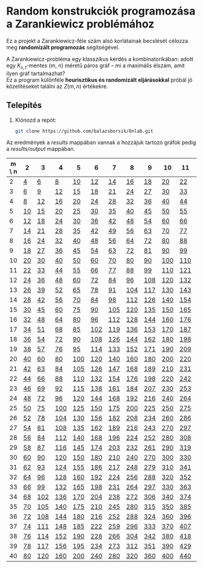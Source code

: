 # Random konstrukciók programozása a Zarankiewicz problémához

Ez a projekt a Zarankiewicz-féle szám alsó korlátainak becslését célozza meg **randomizált programozás** segítségével.

A Zarankiewicz-probléma egy klasszikus kérdés a kombinatorikában: adott egy $K_{s,t}$-mentes (m, n) méretű páros gráf – mi a maximális élszám, amit ilyen gráf tartalmazhat?  
Ez a program különféle **heurisztikus és randomizált eljárásokkal** próbál jó közelítéseket találni az $Z(m, n)$ értékekre.

## Telepítés

1. Klónozd a repót:
   ```bash
   git clone https://github.com/balazsborsik/Onlab.git
   ```

Az eredmények a *results* mappában vannak a hozzájuk tartozó gráfok pedig a *results/output* mappában.

| m \ n | 2 | 3 | 4 | 5 | 6 | 7 | 8 | 9 | 10 | 11 | 12 | 13 | 14 | 15 | 16 | 17 | 18 | 19 | 20 | 21 | 22 | 23 | 24 | 25 | 26 | 27 | 28 | 29 | 30 | 31 | 32 | 33 | 34 | 35 | 36 | 37 | 38 | 39 | 40 |
|---|---|---|---|---|---|---|---|---|---|---|---|---|---|---|---|---|---|---|---|---|---|---|---|---|---|---|---|---|---|---|---|---|---|---|---|---|---|---|---|
| 2 | [4](results/output/Z2_2_2_2_3.txt) | [6](results/output/Z2_3_2_2_6.txt) | [8](results/output/Z2_4_2_2_8.txt) | [10](results/output/Z2_5_2_2_10.txt) | [12](results/output/Z2_6_2_2_12.txt) | [14](results/output/Z2_7_2_2_14.txt) | [16](results/output/Z2_8_2_2_16.txt) | [18](results/output/Z2_9_2_2_18.txt) | [20](results/output/Z2_10_2_2_20.txt) | [22](results/output/Z2_11_2_2_22.txt) | [24](results/output/Z2_12_2_2_24.txt) | [26](results/output/Z2_13_2_2_26.txt) | [28](results/output/Z2_14_2_2_28.txt) | [30](results/output/Z2_15_2_2_30.txt) | [32](results/output/Z2_16_2_2_32.txt) | [34](results/output/Z2_17_2_2_34.txt) | [36](results/output/Z2_18_2_2_36.txt) | [38](results/output/Z2_19_2_2_38.txt) | [40](results/output/Z2_20_2_2_40.txt) | [42](results/output/Z2_21_2_2_42.txt) | [44](results/output/Z2_22_2_2_44.txt) | [46](results/output/Z2_23_2_2_46.txt) | [48](results/output/Z2_24_2_2_48.txt) | [50](results/output/Z2_25_2_2_50.txt) | [52](results/output/Z2_26_2_2_52.txt) | [54](results/output/Z2_27_2_2_54.txt) | [56](results/output/Z2_28_2_2_56.txt) | [58](results/output/Z2_29_2_2_58.txt) | [60](results/output/Z2_30_2_2_60.txt) | [62](results/output/Z2_31_2_2_62.txt) | [64](results/output/Z2_32_2_2_64.txt) | [66](results/output/Z2_33_2_2_66.txt) | [68](results/output/Z2_34_2_2_68.txt) | [70](results/output/Z2_35_2_2_70.txt) | [72](results/output/Z2_36_2_2_72.txt) | [74](results/output/Z2_37_2_2_74.txt) | [76](results/output/Z2_38_2_2_76.txt) | [78](results/output/Z2_39_2_2_78.txt) | [80](results/output/Z2_40_2_2_80.txt) |
| 3 | [6](results/output/Z3_2_2_2_6.txt) | [9](results/output/Z3_3_2_2_9.txt) | [12](results/output/Z3_4_2_2_12.txt) | [15](results/output/Z3_5_2_2_15.txt) | [18](results/output/Z3_6_2_2_18.txt) | [21](results/output/Z3_7_2_2_21.txt) | [24](results/output/Z3_8_2_2_24.txt) | [27](results/output/Z3_9_2_2_27.txt) | [30](results/output/Z3_10_2_2_30.txt) | [33](results/output/Z3_11_2_2_33.txt) | [36](results/output/Z3_12_2_2_36.txt) | [39](results/output/Z3_13_2_2_39.txt) | [42](results/output/Z3_14_2_2_42.txt) | [45](results/output/Z3_15_2_2_45.txt) | [48](results/output/Z3_16_2_2_48.txt) | [51](results/output/Z3_17_2_2_51.txt) | [54](results/output/Z3_18_2_2_54.txt) | [57](results/output/Z3_19_2_2_57.txt) | [60](results/output/Z3_20_2_2_60.txt) | [63](results/output/Z3_21_2_2_63.txt) | [66](results/output/Z3_22_2_2_66.txt) | [69](results/output/Z3_23_2_2_69.txt) | [72](results/output/Z3_24_2_2_72.txt) | [75](results/output/Z3_25_2_2_75.txt) | [78](results/output/Z3_26_2_2_78.txt) | [81](results/output/Z3_27_2_2_81.txt) | [84](results/output/Z3_28_2_2_84.txt) | [87](results/output/Z3_29_2_2_87.txt) | [90](results/output/Z3_30_2_2_90.txt) | [93](results/output/Z3_31_2_2_93.txt) | [96](results/output/Z3_32_2_2_96.txt) | [99](results/output/Z3_33_2_2_99.txt) | [102](results/output/Z3_34_2_2_102.txt) | [105](results/output/Z3_35_2_2_105.txt) | [108](results/output/Z3_36_2_2_108.txt) | [111](results/output/Z3_37_2_2_111.txt) | [114](results/output/Z3_38_2_2_114.txt) | [117](results/output/Z3_39_2_2_117.txt) | [120](results/output/Z3_40_2_2_120.txt) |
| 4 | [8](results/output/Z4_2_2_2_8.txt) | [12](results/output/Z4_3_2_2_12.txt) | [16](results/output/Z4_4_2_2_16.txt) | [20](results/output/Z4_5_2_2_20.txt) | [24](results/output/Z4_6_2_2_24.txt) | [28](results/output/Z4_7_2_2_28.txt) | [32](results/output/Z4_8_2_2_32.txt) | [36](results/output/Z4_9_2_2_36.txt) | [40](results/output/Z4_10_2_2_40.txt) | [44](results/output/Z4_11_2_2_44.txt) | [48](results/output/Z4_12_2_2_48.txt) | [52](results/output/Z4_13_2_2_52.txt) | [56](results/output/Z4_14_2_2_56.txt) | [60](results/output/Z4_15_2_2_60.txt) | [64](results/output/Z4_16_2_2_64.txt) | [68](results/output/Z4_17_2_2_68.txt) | [72](results/output/Z4_18_2_2_72.txt) | [76](results/output/Z4_19_2_2_76.txt) | [80](results/output/Z4_20_2_2_80.txt) | [84](results/output/Z4_21_2_2_84.txt) | [88](results/output/Z4_22_2_2_88.txt) | [92](results/output/Z4_23_2_2_92.txt) | [96](results/output/Z4_24_2_2_96.txt) | [100](results/output/Z4_25_2_2_100.txt) | [104](results/output/Z4_26_2_2_104.txt) | [108](results/output/Z4_27_2_2_108.txt) | [112](results/output/Z4_28_2_2_112.txt) | [116](results/output/Z4_29_2_2_116.txt) | [120](results/output/Z4_30_2_2_120.txt) | [124](results/output/Z4_31_2_2_124.txt) | [128](results/output/Z4_32_2_2_128.txt) | [132](results/output/Z4_33_2_2_132.txt) | [136](results/output/Z4_34_2_2_136.txt) | [140](results/output/Z4_35_2_2_140.txt) | [144](results/output/Z4_36_2_2_144.txt) | [148](results/output/Z4_37_2_2_148.txt) | [152](results/output/Z4_38_2_2_152.txt) | [156](results/output/Z4_39_2_2_156.txt) | [160](results/output/Z4_40_2_2_160.txt) |
| 5 | [10](results/output/Z5_2_2_2_10.txt) | [15](results/output/Z5_3_2_2_15.txt) | [20](results/output/Z5_4_2_2_20.txt) | [25](results/output/Z5_5_2_2_25.txt) | [30](results/output/Z5_6_2_2_30.txt) | [35](results/output/Z5_7_2_2_35.txt) | [40](results/output/Z5_8_2_2_40.txt) | [45](results/output/Z5_9_2_2_45.txt) | [50](results/output/Z5_10_2_2_50.txt) | [55](results/output/Z5_11_2_2_55.txt) | [60](results/output/Z5_12_2_2_60.txt) | [65](results/output/Z5_13_2_2_65.txt) | [70](results/output/Z5_14_2_2_70.txt) | [75](results/output/Z5_15_2_2_75.txt) | [80](results/output/Z5_16_2_2_80.txt) | [85](results/output/Z5_17_2_2_85.txt) | [90](results/output/Z5_18_2_2_90.txt) | [95](results/output/Z5_19_2_2_95.txt) | [100](results/output/Z5_20_2_2_100.txt) | [105](results/output/Z5_21_2_2_105.txt) | [110](results/output/Z5_22_2_2_110.txt) | [115](results/output/Z5_23_2_2_115.txt) | [120](results/output/Z5_24_2_2_120.txt) | [125](results/output/Z5_25_2_2_125.txt) | [130](results/output/Z5_26_2_2_130.txt) | [135](results/output/Z5_27_2_2_135.txt) | [140](results/output/Z5_28_2_2_140.txt) | [145](results/output/Z5_29_2_2_145.txt) | [150](results/output/Z5_30_2_2_150.txt) | [155](results/output/Z5_31_2_2_155.txt) | [160](results/output/Z5_32_2_2_160.txt) | [165](results/output/Z5_33_2_2_165.txt) | [170](results/output/Z5_34_2_2_170.txt) | [175](results/output/Z5_35_2_2_175.txt) | [180](results/output/Z5_36_2_2_180.txt) | [185](results/output/Z5_37_2_2_185.txt) | [190](results/output/Z5_38_2_2_190.txt) | [195](results/output/Z5_39_2_2_195.txt) | [200](results/output/Z5_40_2_2_200.txt) |
| 6 | [12](results/output/Z6_2_2_2_12.txt) | [18](results/output/Z6_3_2_2_18.txt) | [24](results/output/Z6_4_2_2_24.txt) | [30](results/output/Z6_5_2_2_30.txt) | [36](results/output/Z6_6_2_2_36.txt) | [42](results/output/Z6_7_2_2_42.txt) | [48](results/output/Z6_8_2_2_48.txt) | [54](results/output/Z6_9_2_2_54.txt) | [60](results/output/Z6_10_2_2_60.txt) | [66](results/output/Z6_11_2_2_66.txt) | [72](results/output/Z6_12_2_2_72.txt) | [78](results/output/Z6_13_2_2_78.txt) | [84](results/output/Z6_14_2_2_84.txt) | [90](results/output/Z6_15_2_2_90.txt) | [96](results/output/Z6_16_2_2_96.txt) | [102](results/output/Z6_17_2_2_102.txt) | [108](results/output/Z6_18_2_2_108.txt) | [114](results/output/Z6_19_2_2_114.txt) | [120](results/output/Z6_20_2_2_120.txt) | [126](results/output/Z6_21_2_2_126.txt) | [132](results/output/Z6_22_2_2_132.txt) | [138](results/output/Z6_23_2_2_138.txt) | [144](results/output/Z6_24_2_2_144.txt) | [150](results/output/Z6_25_2_2_150.txt) | [156](results/output/Z6_26_2_2_156.txt) | [162](results/output/Z6_27_2_2_162.txt) | [168](results/output/Z6_28_2_2_168.txt) | [174](results/output/Z6_29_2_2_174.txt) | [180](results/output/Z6_30_2_2_180.txt) | [186](results/output/Z6_31_2_2_186.txt) | [192](results/output/Z6_32_2_2_192.txt) | [198](results/output/Z6_33_2_2_198.txt) | [204](results/output/Z6_34_2_2_204.txt) | [210](results/output/Z6_35_2_2_210.txt) | [216](results/output/Z6_36_2_2_216.txt) | [222](results/output/Z6_37_2_2_222.txt) | [228](results/output/Z6_38_2_2_228.txt) | [234](results/output/Z6_39_2_2_234.txt) | [240](results/output/Z6_40_2_2_240.txt) |
| 7 | [14](results/output/Z7_2_2_2_14.txt) | [21](results/output/Z7_3_2_2_21.txt) | [28](results/output/Z7_4_2_2_28.txt) | [35](results/output/Z7_5_2_2_35.txt) | [42](results/output/Z7_6_2_2_42.txt) | [49](results/output/Z7_7_2_2_49.txt) | [56](results/output/Z7_8_2_2_56.txt) | [63](results/output/Z7_9_2_2_63.txt) | [70](results/output/Z7_10_2_2_70.txt) | [77](results/output/Z7_11_2_2_77.txt) | [84](results/output/Z7_12_2_2_84.txt) | [91](results/output/Z7_13_2_2_91.txt) | [98](results/output/Z7_14_2_2_98.txt) | [105](results/output/Z7_15_2_2_105.txt) | [112](results/output/Z7_16_2_2_112.txt) | [119](results/output/Z7_17_2_2_119.txt) | [126](results/output/Z7_18_2_2_126.txt) | [133](results/output/Z7_19_2_2_133.txt) | [140](results/output/Z7_20_2_2_140.txt) | [147](results/output/Z7_21_2_2_147.txt) | [154](results/output/Z7_22_2_2_154.txt) | [161](results/output/Z7_23_2_2_161.txt) | [168](results/output/Z7_24_2_2_168.txt) | [175](results/output/Z7_25_2_2_175.txt) | [182](results/output/Z7_26_2_2_182.txt) | [189](results/output/Z7_27_2_2_189.txt) | [196](results/output/Z7_28_2_2_196.txt) | [203](results/output/Z7_29_2_2_203.txt) | [210](results/output/Z7_30_2_2_210.txt) | [217](results/output/Z7_31_2_2_217.txt) | [224](results/output/Z7_32_2_2_224.txt) | [231](results/output/Z7_33_2_2_231.txt) | [238](results/output/Z7_34_2_2_238.txt) | [245](results/output/Z7_35_2_2_245.txt) | [252](results/output/Z7_36_2_2_252.txt) | [259](results/output/Z7_37_2_2_259.txt) | [266](results/output/Z7_38_2_2_266.txt) | [273](results/output/Z7_39_2_2_273.txt) | [280](results/output/Z7_40_2_2_280.txt) |
| 8 | [16](results/output/Z8_2_2_2_16.txt) | [24](results/output/Z8_3_2_2_24.txt) | [32](results/output/Z8_4_2_2_32.txt) | [40](results/output/Z8_5_2_2_40.txt) | [48](results/output/Z8_6_2_2_48.txt) | [56](results/output/Z8_7_2_2_56.txt) | [64](results/output/Z8_8_2_2_64.txt) | [72](results/output/Z8_9_2_2_72.txt) | [80](results/output/Z8_10_2_2_80.txt) | [88](results/output/Z8_11_2_2_88.txt) | [96](results/output/Z8_12_2_2_96.txt) | [104](results/output/Z8_13_2_2_104.txt) | [112](results/output/Z8_14_2_2_112.txt) | [120](results/output/Z8_15_2_2_120.txt) | [128](results/output/Z8_16_2_2_128.txt) | [136](results/output/Z8_17_2_2_136.txt) | [144](results/output/Z8_18_2_2_144.txt) | [152](results/output/Z8_19_2_2_152.txt) | [160](results/output/Z8_20_2_2_160.txt) | [168](results/output/Z8_21_2_2_168.txt) | [176](results/output/Z8_22_2_2_176.txt) | [184](results/output/Z8_23_2_2_184.txt) | [192](results/output/Z8_24_2_2_192.txt) | [200](results/output/Z8_25_2_2_200.txt) | [208](results/output/Z8_26_2_2_208.txt) | [216](results/output/Z8_27_2_2_216.txt) | [224](results/output/Z8_28_2_2_224.txt) | [232](results/output/Z8_29_2_2_232.txt) | [240](results/output/Z8_30_2_2_240.txt) | [248](results/output/Z8_31_2_2_248.txt) | [256](results/output/Z8_32_2_2_256.txt) | [264](results/output/Z8_33_2_2_264.txt) | [272](results/output/Z8_34_2_2_272.txt) | [280](results/output/Z8_35_2_2_280.txt) | [288](results/output/Z8_36_2_2_288.txt) | [296](results/output/Z8_37_2_2_296.txt) | [304](results/output/Z8_38_2_2_304.txt) | [312](results/output/Z8_39_2_2_312.txt) | [320](results/output/Z8_40_2_2_320.txt) |
| 9 | [18](results/output/Z9_2_2_2_18.txt) | [27](results/output/Z9_3_2_2_27.txt) | [36](results/output/Z9_4_2_2_36.txt) | [45](results/output/Z9_5_2_2_45.txt) | [54](results/output/Z9_6_2_2_54.txt) | [63](results/output/Z9_7_2_2_63.txt) | [72](results/output/Z9_8_2_2_72.txt) | [81](results/output/Z9_9_2_2_81.txt) | [90](results/output/Z9_10_2_2_90.txt) | [99](results/output/Z9_11_2_2_99.txt) | [108](results/output/Z9_12_2_2_108.txt) | [117](results/output/Z9_13_2_2_117.txt) | [126](results/output/Z9_14_2_2_126.txt) | [135](results/output/Z9_15_2_2_135.txt) | [144](results/output/Z9_16_2_2_144.txt) | [153](results/output/Z9_17_2_2_153.txt) | [162](results/output/Z9_18_2_2_162.txt) | [171](results/output/Z9_19_2_2_171.txt) | [180](results/output/Z9_20_2_2_180.txt) | [189](results/output/Z9_21_2_2_189.txt) | [198](results/output/Z9_22_2_2_198.txt) | [207](results/output/Z9_23_2_2_207.txt) | [216](results/output/Z9_24_2_2_216.txt) | [225](results/output/Z9_25_2_2_225.txt) | [234](results/output/Z9_26_2_2_234.txt) | [243](results/output/Z9_27_2_2_243.txt) | [252](results/output/Z9_28_2_2_252.txt) | [261](results/output/Z9_29_2_2_261.txt) | [270](results/output/Z9_30_2_2_270.txt) | [279](results/output/Z9_31_2_2_279.txt) | [288](results/output/Z9_32_2_2_288.txt) | [297](results/output/Z9_33_2_2_297.txt) | [306](results/output/Z9_34_2_2_306.txt) | [315](results/output/Z9_35_2_2_315.txt) | [324](results/output/Z9_36_2_2_324.txt) | [333](results/output/Z9_37_2_2_333.txt) | [342](results/output/Z9_38_2_2_342.txt) | [351](results/output/Z9_39_2_2_351.txt) | [360](results/output/Z9_40_2_2_360.txt) |
| 10 | [20](results/output/Z10_2_2_2_20.txt) | [30](results/output/Z10_3_2_2_30.txt) | [40](results/output/Z10_4_2_2_40.txt) | [50](results/output/Z10_5_2_2_50.txt) | [60](results/output/Z10_6_2_2_60.txt) | [70](results/output/Z10_7_2_2_70.txt) | [80](results/output/Z10_8_2_2_80.txt) | [90](results/output/Z10_9_2_2_90.txt) | [100](results/output/Z10_10_2_2_100.txt) | [110](results/output/Z10_11_2_2_110.txt) | [120](results/output/Z10_12_2_2_120.txt) | [130](results/output/Z10_13_2_2_130.txt) | [140](results/output/Z10_14_2_2_140.txt) | [150](results/output/Z10_15_2_2_150.txt) | [160](results/output/Z10_16_2_2_160.txt) | [170](results/output/Z10_17_2_2_170.txt) | [180](results/output/Z10_18_2_2_180.txt) | [190](results/output/Z10_19_2_2_190.txt) | [200](results/output/Z10_20_2_2_200.txt) | [210](results/output/Z10_21_2_2_210.txt) | [220](results/output/Z10_22_2_2_220.txt) | [230](results/output/Z10_23_2_2_230.txt) | [240](results/output/Z10_24_2_2_240.txt) | [250](results/output/Z10_25_2_2_250.txt) | [260](results/output/Z10_26_2_2_260.txt) | [270](results/output/Z10_27_2_2_270.txt) | [280](results/output/Z10_28_2_2_280.txt) | [290](results/output/Z10_29_2_2_290.txt) | [300](results/output/Z10_30_2_2_300.txt) | [310](results/output/Z10_31_2_2_310.txt) | [320](results/output/Z10_32_2_2_320.txt) | [330](results/output/Z10_33_2_2_330.txt) | [340](results/output/Z10_34_2_2_340.txt) | [350](results/output/Z10_35_2_2_350.txt) | [360](results/output/Z10_36_2_2_360.txt) | [370](results/output/Z10_37_2_2_370.txt) | [380](results/output/Z10_38_2_2_380.txt) | [390](results/output/Z10_39_2_2_390.txt) | [400](results/output/Z10_40_2_2_400.txt) |
| 11 | [22](results/output/Z11_2_2_2_22.txt) | [33](results/output/Z11_3_2_2_33.txt) | [44](results/output/Z11_4_2_2_44.txt) | [55](results/output/Z11_5_2_2_55.txt) | [66](results/output/Z11_6_2_2_66.txt) | [77](results/output/Z11_7_2_2_77.txt) | [88](results/output/Z11_8_2_2_88.txt) | [99](results/output/Z11_9_2_2_99.txt) | [110](results/output/Z11_10_2_2_110.txt) | [121](results/output/Z11_11_2_2_121.txt) | [132](results/output/Z11_12_2_2_132.txt) | [143](results/output/Z11_13_2_2_143.txt) | [154](results/output/Z11_14_2_2_154.txt) | [165](results/output/Z11_15_2_2_165.txt) | [176](results/output/Z11_16_2_2_176.txt) | [187](results/output/Z11_17_2_2_187.txt) | [198](results/output/Z11_18_2_2_198.txt) | [209](results/output/Z11_19_2_2_209.txt) | [220](results/output/Z11_20_2_2_220.txt) | [231](results/output/Z11_21_2_2_231.txt) | [242](results/output/Z11_22_2_2_242.txt) | [253](results/output/Z11_23_2_2_253.txt) | [264](results/output/Z11_24_2_2_264.txt) | [275](results/output/Z11_25_2_2_275.txt) | [286](results/output/Z11_26_2_2_286.txt) | [297](results/output/Z11_27_2_2_297.txt) | [308](results/output/Z11_28_2_2_308.txt) | [319](results/output/Z11_29_2_2_319.txt) | [330](results/output/Z11_30_2_2_330.txt) | [341](results/output/Z11_31_2_2_341.txt) | [352](results/output/Z11_32_2_2_352.txt) | [363](results/output/Z11_33_2_2_363.txt) | [374](results/output/Z11_34_2_2_374.txt) | [385](results/output/Z11_35_2_2_385.txt) | [396](results/output/Z11_36_2_2_396.txt) | [407](results/output/Z11_37_2_2_407.txt) | [418](results/output/Z11_38_2_2_418.txt) | [429](results/output/Z11_39_2_2_429.txt) | [440](results/output/Z11_40_2_2_440.txt) |
| 12 | [24](results/output/Z12_2_2_2_24.txt) | [36](results/output/Z12_3_2_2_36.txt) | [48](results/output/Z12_4_2_2_48.txt) | [60](results/output/Z12_5_2_2_60.txt) | [72](results/output/Z12_6_2_2_72.txt) | [84](results/output/Z12_7_2_2_84.txt) | [96](results/output/Z12_8_2_2_96.txt) | [108](results/output/Z12_9_2_2_108.txt) | [120](results/output/Z12_10_2_2_120.txt) | [132](results/output/Z12_11_2_2_132.txt) | [144](results/output/Z12_12_2_2_144.txt) | [156](results/output/Z12_13_2_2_156.txt) | [168](results/output/Z12_14_2_2_168.txt) | [180](results/output/Z12_15_2_2_180.txt) | [192](results/output/Z12_16_2_2_192.txt) | [204](results/output/Z12_17_2_2_204.txt) | [216](results/output/Z12_18_2_2_216.txt) | [228](results/output/Z12_19_2_2_228.txt) | [240](results/output/Z12_20_2_2_240.txt) | [252](results/output/Z12_21_2_2_252.txt) | [264](results/output/Z12_22_2_2_264.txt) | [276](results/output/Z12_23_2_2_276.txt) | [288](results/output/Z12_24_2_2_288.txt) | [300](results/output/Z12_25_2_2_300.txt) | [312](results/output/Z12_26_2_2_312.txt) | [324](results/output/Z12_27_2_2_324.txt) | [336](results/output/Z12_28_2_2_336.txt) | [348](results/output/Z12_29_2_2_348.txt) | [360](results/output/Z12_30_2_2_360.txt) | [372](results/output/Z12_31_2_2_372.txt) | [384](results/output/Z12_32_2_2_384.txt) | [396](results/output/Z12_33_2_2_396.txt) | [408](results/output/Z12_34_2_2_408.txt) | [420](results/output/Z12_35_2_2_420.txt) | [432](results/output/Z12_36_2_2_432.txt) | [444](results/output/Z12_37_2_2_444.txt) | [456](results/output/Z12_38_2_2_456.txt) | [468](results/output/Z12_39_2_2_468.txt) | [480](results/output/Z12_40_2_2_480.txt) |
| 13 | [26](results/output/Z13_2_2_2_26.txt) | [39](results/output/Z13_3_2_2_39.txt) | [52](results/output/Z13_4_2_2_52.txt) | [65](results/output/Z13_5_2_2_65.txt) | [78](results/output/Z13_6_2_2_78.txt) | [91](results/output/Z13_7_2_2_91.txt) | [104](results/output/Z13_8_2_2_104.txt) | [117](results/output/Z13_9_2_2_117.txt) | [130](results/output/Z13_10_2_2_130.txt) | [143](results/output/Z13_11_2_2_143.txt) | [156](results/output/Z13_12_2_2_156.txt) | [169](results/output/Z13_13_2_2_169.txt) | [182](results/output/Z13_14_2_2_182.txt) | [195](results/output/Z13_15_2_2_195.txt) | [208](results/output/Z13_16_2_2_208.txt) | [221](results/output/Z13_17_2_2_221.txt) | [234](results/output/Z13_18_2_2_234.txt) | [247](results/output/Z13_19_2_2_247.txt) | [260](results/output/Z13_20_2_2_260.txt) | [273](results/output/Z13_21_2_2_273.txt) | [286](results/output/Z13_22_2_2_286.txt) | [299](results/output/Z13_23_2_2_299.txt) | [312](results/output/Z13_24_2_2_312.txt) | [325](results/output/Z13_25_2_2_325.txt) | [338](results/output/Z13_26_2_2_338.txt) | [351](results/output/Z13_27_2_2_351.txt) | [364](results/output/Z13_28_2_2_364.txt) | [377](results/output/Z13_29_2_2_377.txt) | [390](results/output/Z13_30_2_2_390.txt) | [403](results/output/Z13_31_2_2_403.txt) | [416](results/output/Z13_32_2_2_416.txt) | [429](results/output/Z13_33_2_2_429.txt) | [442](results/output/Z13_34_2_2_442.txt) | [455](results/output/Z13_35_2_2_455.txt) | [468](results/output/Z13_36_2_2_468.txt) | [481](results/output/Z13_37_2_2_481.txt) | [494](results/output/Z13_38_2_2_494.txt) | [507](results/output/Z13_39_2_2_507.txt) | [520](results/output/Z13_40_2_2_520.txt) |
| 14 | [28](results/output/Z14_2_2_2_28.txt) | [42](results/output/Z14_3_2_2_42.txt) | [56](results/output/Z14_4_2_2_56.txt) | [70](results/output/Z14_5_2_2_70.txt) | [84](results/output/Z14_6_2_2_84.txt) | [98](results/output/Z14_7_2_2_98.txt) | [112](results/output/Z14_8_2_2_112.txt) | [126](results/output/Z14_9_2_2_126.txt) | [140](results/output/Z14_10_2_2_140.txt) | [154](results/output/Z14_11_2_2_154.txt) | [168](results/output/Z14_12_2_2_168.txt) | [182](results/output/Z14_13_2_2_182.txt) | [196](results/output/Z14_14_2_2_196.txt) | [210](results/output/Z14_15_2_2_210.txt) | [224](results/output/Z14_16_2_2_224.txt) | [238](results/output/Z14_17_2_2_238.txt) | [252](results/output/Z14_18_2_2_252.txt) | [266](results/output/Z14_19_2_2_266.txt) | [280](results/output/Z14_20_2_2_280.txt) | [294](results/output/Z14_21_2_2_294.txt) | [308](results/output/Z14_22_2_2_308.txt) | [322](results/output/Z14_23_2_2_322.txt) | [336](results/output/Z14_24_2_2_336.txt) | [350](results/output/Z14_25_2_2_350.txt) | [364](results/output/Z14_26_2_2_364.txt) | [378](results/output/Z14_27_2_2_378.txt) | [392](results/output/Z14_28_2_2_392.txt) | [406](results/output/Z14_29_2_2_406.txt) | [420](results/output/Z14_30_2_2_420.txt) | [434](results/output/Z14_31_2_2_434.txt) | [448](results/output/Z14_32_2_2_448.txt) | [462](results/output/Z14_33_2_2_462.txt) | [476](results/output/Z14_34_2_2_476.txt) | [490](results/output/Z14_35_2_2_490.txt) | [504](results/output/Z14_36_2_2_504.txt) | [518](results/output/Z14_37_2_2_518.txt) | [532](results/output/Z14_38_2_2_532.txt) | [546](results/output/Z14_39_2_2_546.txt) | [560](results/output/Z14_40_2_2_560.txt) |
| 15 | [30](results/output/Z15_2_2_2_30.txt) | [45](results/output/Z15_3_2_2_45.txt) | [60](results/output/Z15_4_2_2_60.txt) | [75](results/output/Z15_5_2_2_75.txt) | [90](results/output/Z15_6_2_2_90.txt) | [105](results/output/Z15_7_2_2_105.txt) | [120](results/output/Z15_8_2_2_120.txt) | [135](results/output/Z15_9_2_2_135.txt) | [150](results/output/Z15_10_2_2_150.txt) | [165](results/output/Z15_11_2_2_165.txt) | [180](results/output/Z15_12_2_2_180.txt) | [195](results/output/Z15_13_2_2_195.txt) | [210](results/output/Z15_14_2_2_210.txt) | [225](results/output/Z15_15_2_2_225.txt) | [240](results/output/Z15_16_2_2_240.txt) | [255](results/output/Z15_17_2_2_255.txt) | [270](results/output/Z15_18_2_2_270.txt) | [285](results/output/Z15_19_2_2_285.txt) | [300](results/output/Z15_20_2_2_300.txt) | [315](results/output/Z15_21_2_2_315.txt) | [330](results/output/Z15_22_2_2_330.txt) | [345](results/output/Z15_23_2_2_345.txt) | [360](results/output/Z15_24_2_2_360.txt) | [375](results/output/Z15_25_2_2_375.txt) | [390](results/output/Z15_26_2_2_390.txt) | [405](results/output/Z15_27_2_2_405.txt) | [420](results/output/Z15_28_2_2_420.txt) | [435](results/output/Z15_29_2_2_435.txt) | [450](results/output/Z15_30_2_2_450.txt) | [465](results/output/Z15_31_2_2_465.txt) | [480](results/output/Z15_32_2_2_480.txt) | [495](results/output/Z15_33_2_2_495.txt) | [510](results/output/Z15_34_2_2_510.txt) | [525](results/output/Z15_35_2_2_525.txt) | [540](results/output/Z15_36_2_2_540.txt) | [555](results/output/Z15_37_2_2_555.txt) | [570](results/output/Z15_38_2_2_570.txt) | [585](results/output/Z15_39_2_2_585.txt) | [600](results/output/Z15_40_2_2_600.txt) |
| 16 | [32](results/output/Z16_2_2_2_32.txt) | [48](results/output/Z16_3_2_2_48.txt) | [64](results/output/Z16_4_2_2_64.txt) | [80](results/output/Z16_5_2_2_80.txt) | [96](results/output/Z16_6_2_2_96.txt) | [112](results/output/Z16_7_2_2_112.txt) | [128](results/output/Z16_8_2_2_128.txt) | [144](results/output/Z16_9_2_2_144.txt) | [160](results/output/Z16_10_2_2_160.txt) | [176](results/output/Z16_11_2_2_176.txt) | [192](results/output/Z16_12_2_2_192.txt) | [208](results/output/Z16_13_2_2_208.txt) | [224](results/output/Z16_14_2_2_224.txt) | [240](results/output/Z16_15_2_2_240.txt) | [256](results/output/Z16_16_2_2_256.txt) | [272](results/output/Z16_17_2_2_272.txt) | [288](results/output/Z16_18_2_2_288.txt) | [304](results/output/Z16_19_2_2_304.txt) | [320](results/output/Z16_20_2_2_320.txt) | [336](results/output/Z16_21_2_2_336.txt) | [352](results/output/Z16_22_2_2_352.txt) | [368](results/output/Z16_23_2_2_368.txt) | [384](results/output/Z16_24_2_2_384.txt) | [400](results/output/Z16_25_2_2_400.txt) | [416](results/output/Z16_26_2_2_416.txt) | [432](results/output/Z16_27_2_2_432.txt) | [448](results/output/Z16_28_2_2_448.txt) | [464](results/output/Z16_29_2_2_464.txt) | [480](results/output/Z16_30_2_2_480.txt) | [496](results/output/Z16_31_2_2_496.txt) | [512](results/output/Z16_32_2_2_512.txt) | [528](results/output/Z16_33_2_2_528.txt) | [544](results/output/Z16_34_2_2_544.txt) | [560](results/output/Z16_35_2_2_560.txt) | [576](results/output/Z16_36_2_2_576.txt) | [592](results/output/Z16_37_2_2_592.txt) | [608](results/output/Z16_38_2_2_608.txt) | [624](results/output/Z16_39_2_2_624.txt) | [640](results/output/Z16_40_2_2_640.txt) |
| 17 | [34](results/output/Z17_2_2_2_34.txt) | [51](results/output/Z17_3_2_2_51.txt) | [68](results/output/Z17_4_2_2_68.txt) | [85](results/output/Z17_5_2_2_85.txt) | [102](results/output/Z17_6_2_2_102.txt) | [119](results/output/Z17_7_2_2_119.txt) | [136](results/output/Z17_8_2_2_136.txt) | [153](results/output/Z17_9_2_2_153.txt) | [170](results/output/Z17_10_2_2_170.txt) | [187](results/output/Z17_11_2_2_187.txt) | [204](results/output/Z17_12_2_2_204.txt) | [221](results/output/Z17_13_2_2_221.txt) | [238](results/output/Z17_14_2_2_238.txt) | [255](results/output/Z17_15_2_2_255.txt) | [272](results/output/Z17_16_2_2_272.txt) | [289](results/output/Z17_17_2_2_289.txt) | [306](results/output/Z17_18_2_2_306.txt) | [323](results/output/Z17_19_2_2_323.txt) | [340](results/output/Z17_20_2_2_340.txt) | [357](results/output/Z17_21_2_2_357.txt) | [374](results/output/Z17_22_2_2_374.txt) | [391](results/output/Z17_23_2_2_391.txt) | [408](results/output/Z17_24_2_2_408.txt) | [425](results/output/Z17_25_2_2_425.txt) | [442](results/output/Z17_26_2_2_442.txt) | [459](results/output/Z17_27_2_2_459.txt) | [476](results/output/Z17_28_2_2_476.txt) | [493](results/output/Z17_29_2_2_493.txt) | [510](results/output/Z17_30_2_2_510.txt) | [527](results/output/Z17_31_2_2_527.txt) | [544](results/output/Z17_32_2_2_544.txt) | [561](results/output/Z17_33_2_2_561.txt) | [578](results/output/Z17_34_2_2_578.txt) | [595](results/output/Z17_35_2_2_595.txt) | [612](results/output/Z17_36_2_2_612.txt) | [629](results/output/Z17_37_2_2_629.txt) | [646](results/output/Z17_38_2_2_646.txt) | [663](results/output/Z17_39_2_2_663.txt) | [680](results/output/Z17_40_2_2_680.txt) |
| 18 | [36](results/output/Z18_2_2_2_36.txt) | [54](results/output/Z18_3_2_2_54.txt) | [72](results/output/Z18_4_2_2_72.txt) | [90](results/output/Z18_5_2_2_90.txt) | [108](results/output/Z18_6_2_2_108.txt) | [126](results/output/Z18_7_2_2_126.txt) | [144](results/output/Z18_8_2_2_144.txt) | [162](results/output/Z18_9_2_2_162.txt) | [180](results/output/Z18_10_2_2_180.txt) | [198](results/output/Z18_11_2_2_198.txt) | [216](results/output/Z18_12_2_2_216.txt) | [234](results/output/Z18_13_2_2_234.txt) | [252](results/output/Z18_14_2_2_252.txt) | [270](results/output/Z18_15_2_2_270.txt) | [288](results/output/Z18_16_2_2_288.txt) | [306](results/output/Z18_17_2_2_306.txt) | [324](results/output/Z18_18_2_2_324.txt) | [342](results/output/Z18_19_2_2_342.txt) | [360](results/output/Z18_20_2_2_360.txt) | [378](results/output/Z18_21_2_2_378.txt) | [396](results/output/Z18_22_2_2_396.txt) | [414](results/output/Z18_23_2_2_414.txt) | [432](results/output/Z18_24_2_2_432.txt) | [450](results/output/Z18_25_2_2_450.txt) | [468](results/output/Z18_26_2_2_468.txt) | [486](results/output/Z18_27_2_2_486.txt) | [504](results/output/Z18_28_2_2_504.txt) | [522](results/output/Z18_29_2_2_522.txt) | [540](results/output/Z18_30_2_2_540.txt) | [558](results/output/Z18_31_2_2_558.txt) | [576](results/output/Z18_32_2_2_576.txt) | [594](results/output/Z18_33_2_2_594.txt) | [612](results/output/Z18_34_2_2_612.txt) | [630](results/output/Z18_35_2_2_630.txt) | [648](results/output/Z18_36_2_2_648.txt) | [666](results/output/Z18_37_2_2_666.txt) | [684](results/output/Z18_38_2_2_684.txt) | [702](results/output/Z18_39_2_2_702.txt) | [720](results/output/Z18_40_2_2_720.txt) |
| 19 | [38](results/output/Z19_2_2_2_38.txt) | [57](results/output/Z19_3_2_2_57.txt) | [76](results/output/Z19_4_2_2_76.txt) | [95](results/output/Z19_5_2_2_95.txt) | [114](results/output/Z19_6_2_2_114.txt) | [133](results/output/Z19_7_2_2_133.txt) | [152](results/output/Z19_8_2_2_152.txt) | [171](results/output/Z19_9_2_2_171.txt) | [190](results/output/Z19_10_2_2_190.txt) | [209](results/output/Z19_11_2_2_209.txt) | [228](results/output/Z19_12_2_2_228.txt) | [247](results/output/Z19_13_2_2_247.txt) | [266](results/output/Z19_14_2_2_266.txt) | [285](results/output/Z19_15_2_2_285.txt) | [304](results/output/Z19_16_2_2_304.txt) | [323](results/output/Z19_17_2_2_323.txt) | [342](results/output/Z19_18_2_2_342.txt) | [361](results/output/Z19_19_2_2_361.txt) | [380](results/output/Z19_20_2_2_380.txt) | [399](results/output/Z19_21_2_2_399.txt) | [418](results/output/Z19_22_2_2_418.txt) | [437](results/output/Z19_23_2_2_437.txt) | [456](results/output/Z19_24_2_2_456.txt) | [475](results/output/Z19_25_2_2_475.txt) | [494](results/output/Z19_26_2_2_494.txt) | [513](results/output/Z19_27_2_2_513.txt) | [532](results/output/Z19_28_2_2_532.txt) | [551](results/output/Z19_29_2_2_551.txt) | [570](results/output/Z19_30_2_2_570.txt) | [589](results/output/Z19_31_2_2_589.txt) | [608](results/output/Z19_32_2_2_608.txt) | [627](results/output/Z19_33_2_2_627.txt) | [646](results/output/Z19_34_2_2_646.txt) | [665](results/output/Z19_35_2_2_665.txt) | [684](results/output/Z19_36_2_2_684.txt) | [703](results/output/Z19_37_2_2_703.txt) | [722](results/output/Z19_38_2_2_722.txt) | [741](results/output/Z19_39_2_2_741.txt) | [760](results/output/Z19_40_2_2_760.txt) |
| 20 | [40](results/output/Z20_2_2_2_40.txt) | [60](results/output/Z20_3_2_2_60.txt) | [80](results/output/Z20_4_2_2_80.txt) | [100](results/output/Z20_5_2_2_100.txt) | [120](results/output/Z20_6_2_2_120.txt) | [140](results/output/Z20_7_2_2_140.txt) | [160](results/output/Z20_8_2_2_160.txt) | [180](results/output/Z20_9_2_2_180.txt) | [200](results/output/Z20_10_2_2_200.txt) | [220](results/output/Z20_11_2_2_220.txt) | [240](results/output/Z20_12_2_2_240.txt) | [260](results/output/Z20_13_2_2_260.txt) | [280](results/output/Z20_14_2_2_280.txt) | [300](results/output/Z20_15_2_2_300.txt) | [320](results/output/Z20_16_2_2_320.txt) | [340](results/output/Z20_17_2_2_340.txt) | [360](results/output/Z20_18_2_2_360.txt) | [380](results/output/Z20_19_2_2_380.txt) | [400](results/output/Z20_20_2_2_400.txt) | [420](results/output/Z20_21_2_2_420.txt) | [440](results/output/Z20_22_2_2_440.txt) | [460](results/output/Z20_23_2_2_460.txt) | [480](results/output/Z20_24_2_2_480.txt) | [500](results/output/Z20_25_2_2_500.txt) | [520](results/output/Z20_26_2_2_520.txt) | [540](results/output/Z20_27_2_2_540.txt) | [560](results/output/Z20_28_2_2_560.txt) | [580](results/output/Z20_29_2_2_580.txt) | [600](results/output/Z20_30_2_2_600.txt) | [620](results/output/Z20_31_2_2_620.txt) | [640](results/output/Z20_32_2_2_640.txt) | [660](results/output/Z20_33_2_2_660.txt) | [680](results/output/Z20_34_2_2_680.txt) | [700](results/output/Z20_35_2_2_700.txt) | [720](results/output/Z20_36_2_2_720.txt) | [740](results/output/Z20_37_2_2_740.txt) | [760](results/output/Z20_38_2_2_760.txt) | [780](results/output/Z20_39_2_2_780.txt) | [800](results/output/Z20_40_2_2_800.txt) |
| 21 | [42](results/output/Z21_2_2_2_42.txt) | [63](results/output/Z21_3_2_2_63.txt) | [84](results/output/Z21_4_2_2_84.txt) | [105](results/output/Z21_5_2_2_105.txt) | [126](results/output/Z21_6_2_2_126.txt) | [147](results/output/Z21_7_2_2_147.txt) | [168](results/output/Z21_8_2_2_168.txt) | [189](results/output/Z21_9_2_2_189.txt) | [210](results/output/Z21_10_2_2_210.txt) | [231](results/output/Z21_11_2_2_231.txt) | [252](results/output/Z21_12_2_2_252.txt) | [273](results/output/Z21_13_2_2_273.txt) | [294](results/output/Z21_14_2_2_294.txt) | [315](results/output/Z21_15_2_2_315.txt) | [336](results/output/Z21_16_2_2_336.txt) | [357](results/output/Z21_17_2_2_357.txt) | [378](results/output/Z21_18_2_2_378.txt) | [399](results/output/Z21_19_2_2_399.txt) | [420](results/output/Z21_20_2_2_420.txt) | [441](results/output/Z21_21_2_2_441.txt) | [462](results/output/Z21_22_2_2_462.txt) | [483](results/output/Z21_23_2_2_483.txt) | [504](results/output/Z21_24_2_2_504.txt) | [525](results/output/Z21_25_2_2_525.txt) | [546](results/output/Z21_26_2_2_546.txt) | [567](results/output/Z21_27_2_2_567.txt) | [588](results/output/Z21_28_2_2_588.txt) | [609](results/output/Z21_29_2_2_609.txt) | [630](results/output/Z21_30_2_2_630.txt) | [651](results/output/Z21_31_2_2_651.txt) | [672](results/output/Z21_32_2_2_672.txt) | [693](results/output/Z21_33_2_2_693.txt) | [714](results/output/Z21_34_2_2_714.txt) | [735](results/output/Z21_35_2_2_735.txt) | [756](results/output/Z21_36_2_2_756.txt) | [777](results/output/Z21_37_2_2_777.txt) | [798](results/output/Z21_38_2_2_798.txt) | [819](results/output/Z21_39_2_2_819.txt) | [840](results/output/Z21_40_2_2_840.txt) |
| 22 | [44](results/output/Z22_2_2_2_44.txt) | [66](results/output/Z22_3_2_2_66.txt) | [88](results/output/Z22_4_2_2_88.txt) | [110](results/output/Z22_5_2_2_110.txt) | [132](results/output/Z22_6_2_2_132.txt) | [154](results/output/Z22_7_2_2_154.txt) | [176](results/output/Z22_8_2_2_176.txt) | [198](results/output/Z22_9_2_2_198.txt) | [220](results/output/Z22_10_2_2_220.txt) | [242](results/output/Z22_11_2_2_242.txt) | [264](results/output/Z22_12_2_2_264.txt) | [286](results/output/Z22_13_2_2_286.txt) | [308](results/output/Z22_14_2_2_308.txt) | [330](results/output/Z22_15_2_2_330.txt) | [352](results/output/Z22_16_2_2_352.txt) | [374](results/output/Z22_17_2_2_374.txt) | [396](results/output/Z22_18_2_2_396.txt) | [418](results/output/Z22_19_2_2_418.txt) | [440](results/output/Z22_20_2_2_440.txt) | [462](results/output/Z22_21_2_2_462.txt) | [484](results/output/Z22_22_2_2_484.txt) | [506](results/output/Z22_23_2_2_506.txt) | [528](results/output/Z22_24_2_2_528.txt) | [550](results/output/Z22_25_2_2_550.txt) | [572](results/output/Z22_26_2_2_572.txt) | [594](results/output/Z22_27_2_2_594.txt) | [616](results/output/Z22_28_2_2_616.txt) | [638](results/output/Z22_29_2_2_638.txt) | [660](results/output/Z22_30_2_2_660.txt) | [682](results/output/Z22_31_2_2_682.txt) | [704](results/output/Z22_32_2_2_704.txt) | [726](results/output/Z22_33_2_2_726.txt) | [748](results/output/Z22_34_2_2_748.txt) | [770](results/output/Z22_35_2_2_770.txt) | [792](results/output/Z22_36_2_2_792.txt) | [814](results/output/Z22_37_2_2_814.txt) | [836](results/output/Z22_38_2_2_836.txt) | [858](results/output/Z22_39_2_2_858.txt) | [880](results/output/Z22_40_2_2_880.txt) |
| 23 | [46](results/output/Z23_2_2_2_46.txt) | [69](results/output/Z23_3_2_2_69.txt) | [92](results/output/Z23_4_2_2_92.txt) | [115](results/output/Z23_5_2_2_115.txt) | [138](results/output/Z23_6_2_2_138.txt) | [161](results/output/Z23_7_2_2_161.txt) | [184](results/output/Z23_8_2_2_184.txt) | [207](results/output/Z23_9_2_2_207.txt) | [230](results/output/Z23_10_2_2_230.txt) | [253](results/output/Z23_11_2_2_253.txt) | [276](results/output/Z23_12_2_2_276.txt) | [299](results/output/Z23_13_2_2_299.txt) | [322](results/output/Z23_14_2_2_322.txt) | [345](results/output/Z23_15_2_2_345.txt) | [368](results/output/Z23_16_2_2_368.txt) | [391](results/output/Z23_17_2_2_391.txt) | [414](results/output/Z23_18_2_2_414.txt) | [437](results/output/Z23_19_2_2_437.txt) | [460](results/output/Z23_20_2_2_460.txt) | [483](results/output/Z23_21_2_2_483.txt) | [506](results/output/Z23_22_2_2_506.txt) | [529](results/output/Z23_23_2_2_529.txt) | [552](results/output/Z23_24_2_2_552.txt) | [575](results/output/Z23_25_2_2_575.txt) | [598](results/output/Z23_26_2_2_598.txt) | [621](results/output/Z23_27_2_2_621.txt) | [644](results/output/Z23_28_2_2_644.txt) | [667](results/output/Z23_29_2_2_667.txt) | [690](results/output/Z23_30_2_2_690.txt) | [713](results/output/Z23_31_2_2_713.txt) | [736](results/output/Z23_32_2_2_736.txt) | [759](results/output/Z23_33_2_2_759.txt) | [782](results/output/Z23_34_2_2_782.txt) | [805](results/output/Z23_35_2_2_805.txt) | [828](results/output/Z23_36_2_2_828.txt) | [851](results/output/Z23_37_2_2_851.txt) | [874](results/output/Z23_38_2_2_874.txt) | [897](results/output/Z23_39_2_2_897.txt) | [920](results/output/Z23_40_2_2_920.txt) |
| 24 | [48](results/output/Z24_2_2_2_48.txt) | [72](results/output/Z24_3_2_2_72.txt) | [96](results/output/Z24_4_2_2_96.txt) | [120](results/output/Z24_5_2_2_120.txt) | [144](results/output/Z24_6_2_2_144.txt) | [168](results/output/Z24_7_2_2_168.txt) | [192](results/output/Z24_8_2_2_192.txt) | [216](results/output/Z24_9_2_2_216.txt) | [240](results/output/Z24_10_2_2_240.txt) | [264](results/output/Z24_11_2_2_264.txt) | [288](results/output/Z24_12_2_2_288.txt) | [312](results/output/Z24_13_2_2_312.txt) | [336](results/output/Z24_14_2_2_336.txt) | [360](results/output/Z24_15_2_2_360.txt) | [384](results/output/Z24_16_2_2_384.txt) | [408](results/output/Z24_17_2_2_408.txt) | [432](results/output/Z24_18_2_2_432.txt) | [456](results/output/Z24_19_2_2_456.txt) | [480](results/output/Z24_20_2_2_480.txt) | [504](results/output/Z24_21_2_2_504.txt) | [528](results/output/Z24_22_2_2_528.txt) | [552](results/output/Z24_23_2_2_552.txt) | [576](results/output/Z24_24_2_2_576.txt) | [600](results/output/Z24_25_2_2_600.txt) | [624](results/output/Z24_26_2_2_624.txt) | [648](results/output/Z24_27_2_2_648.txt) | [672](results/output/Z24_28_2_2_672.txt) | [696](results/output/Z24_29_2_2_696.txt) | [720](results/output/Z24_30_2_2_720.txt) | [744](results/output/Z24_31_2_2_744.txt) | [768](results/output/Z24_32_2_2_768.txt) | [792](results/output/Z24_33_2_2_792.txt) | [816](results/output/Z24_34_2_2_816.txt) | [840](results/output/Z24_35_2_2_840.txt) | [864](results/output/Z24_36_2_2_864.txt) | [888](results/output/Z24_37_2_2_888.txt) | [912](results/output/Z24_38_2_2_912.txt) | [936](results/output/Z24_39_2_2_936.txt) | [960](results/output/Z24_40_2_2_960.txt) |
| 25 | [50](results/output/Z25_2_2_2_50.txt) | [75](results/output/Z25_3_2_2_75.txt) | [100](results/output/Z25_4_2_2_100.txt) | [125](results/output/Z25_5_2_2_125.txt) | [150](results/output/Z25_6_2_2_150.txt) | [175](results/output/Z25_7_2_2_175.txt) | [200](results/output/Z25_8_2_2_200.txt) | [225](results/output/Z25_9_2_2_225.txt) | [250](results/output/Z25_10_2_2_250.txt) | [275](results/output/Z25_11_2_2_275.txt) | [300](results/output/Z25_12_2_2_300.txt) | [325](results/output/Z25_13_2_2_325.txt) | [350](results/output/Z25_14_2_2_350.txt) | [375](results/output/Z25_15_2_2_375.txt) | [400](results/output/Z25_16_2_2_400.txt) | [425](results/output/Z25_17_2_2_425.txt) | [450](results/output/Z25_18_2_2_450.txt) | [475](results/output/Z25_19_2_2_475.txt) | [500](results/output/Z25_20_2_2_500.txt) | [525](results/output/Z25_21_2_2_525.txt) | [550](results/output/Z25_22_2_2_550.txt) | [575](results/output/Z25_23_2_2_575.txt) | [600](results/output/Z25_24_2_2_600.txt) | [625](results/output/Z25_25_2_2_625.txt) | [650](results/output/Z25_26_2_2_650.txt) | [675](results/output/Z25_27_2_2_675.txt) | [700](results/output/Z25_28_2_2_700.txt) | [725](results/output/Z25_29_2_2_725.txt) | [750](results/output/Z25_30_2_2_750.txt) | [775](results/output/Z25_31_2_2_775.txt) | [800](results/output/Z25_32_2_2_800.txt) | [825](results/output/Z25_33_2_2_825.txt) | [850](results/output/Z25_34_2_2_850.txt) | [875](results/output/Z25_35_2_2_875.txt) | [900](results/output/Z25_36_2_2_900.txt) | [925](results/output/Z25_37_2_2_925.txt) | [950](results/output/Z25_38_2_2_950.txt) | [975](results/output/Z25_39_2_2_975.txt) | [1000](results/output/Z25_40_2_2_1000.txt) |
| 26 | [52](results/output/Z26_2_2_2_52.txt) | [78](results/output/Z26_3_2_2_78.txt) | [104](results/output/Z26_4_2_2_104.txt) | [130](results/output/Z26_5_2_2_130.txt) | [156](results/output/Z26_6_2_2_156.txt) | [182](results/output/Z26_7_2_2_182.txt) | [208](results/output/Z26_8_2_2_208.txt) | [234](results/output/Z26_9_2_2_234.txt) | [260](results/output/Z26_10_2_2_260.txt) | [286](results/output/Z26_11_2_2_286.txt) | [312](results/output/Z26_12_2_2_312.txt) | [338](results/output/Z26_13_2_2_338.txt) | [364](results/output/Z26_14_2_2_364.txt) | [390](results/output/Z26_15_2_2_390.txt) | [416](results/output/Z26_16_2_2_416.txt) | [442](results/output/Z26_17_2_2_442.txt) | [468](results/output/Z26_18_2_2_468.txt) | [494](results/output/Z26_19_2_2_494.txt) | [520](results/output/Z26_20_2_2_520.txt) | [546](results/output/Z26_21_2_2_546.txt) | [572](results/output/Z26_22_2_2_572.txt) | [598](results/output/Z26_23_2_2_598.txt) | [624](results/output/Z26_24_2_2_624.txt) | [650](results/output/Z26_25_2_2_650.txt) | [676](results/output/Z26_26_2_2_676.txt) | [702](results/output/Z26_27_2_2_702.txt) | [728](results/output/Z26_28_2_2_728.txt) | [754](results/output/Z26_29_2_2_754.txt) | [780](results/output/Z26_30_2_2_780.txt) | [806](results/output/Z26_31_2_2_806.txt) | [832](results/output/Z26_32_2_2_832.txt) | [858](results/output/Z26_33_2_2_858.txt) | [884](results/output/Z26_34_2_2_884.txt) | [910](results/output/Z26_35_2_2_910.txt) | [936](results/output/Z26_36_2_2_936.txt) | [962](results/output/Z26_37_2_2_962.txt) | [988](results/output/Z26_38_2_2_988.txt) | [1014](results/output/Z26_39_2_2_1014.txt) | [1040](results/output/Z26_40_2_2_1040.txt) |
| 27 | [54](results/output/Z27_2_2_2_54.txt) | [81](results/output/Z27_3_2_2_81.txt) | [108](results/output/Z27_4_2_2_108.txt) | [135](results/output/Z27_5_2_2_135.txt) | [162](results/output/Z27_6_2_2_162.txt) | [189](results/output/Z27_7_2_2_189.txt) | [216](results/output/Z27_8_2_2_216.txt) | [243](results/output/Z27_9_2_2_243.txt) | [270](results/output/Z27_10_2_2_270.txt) | [297](results/output/Z27_11_2_2_297.txt) | [324](results/output/Z27_12_2_2_324.txt) | [351](results/output/Z27_13_2_2_351.txt) | [378](results/output/Z27_14_2_2_378.txt) | [405](results/output/Z27_15_2_2_405.txt) | [432](results/output/Z27_16_2_2_432.txt) | [459](results/output/Z27_17_2_2_459.txt) | [486](results/output/Z27_18_2_2_486.txt) | [513](results/output/Z27_19_2_2_513.txt) | [540](results/output/Z27_20_2_2_540.txt) | [567](results/output/Z27_21_2_2_567.txt) | [594](results/output/Z27_22_2_2_594.txt) | [621](results/output/Z27_23_2_2_621.txt) | [648](results/output/Z27_24_2_2_648.txt) | [675](results/output/Z27_25_2_2_675.txt) | [702](results/output/Z27_26_2_2_702.txt) | [729](results/output/Z27_27_2_2_729.txt) | [756](results/output/Z27_28_2_2_756.txt) | [783](results/output/Z27_29_2_2_783.txt) | [810](results/output/Z27_30_2_2_810.txt) | [837](results/output/Z27_31_2_2_837.txt) | [864](results/output/Z27_32_2_2_864.txt) | [891](results/output/Z27_33_2_2_891.txt) | [918](results/output/Z27_34_2_2_918.txt) | [945](results/output/Z27_35_2_2_945.txt) | [972](results/output/Z27_36_2_2_972.txt) | [999](results/output/Z27_37_2_2_999.txt) | [1026](results/output/Z27_38_2_2_1026.txt) | [1053](results/output/Z27_39_2_2_1053.txt) | [1080](results/output/Z27_40_2_2_1080.txt) |
| 28 | [56](results/output/Z28_2_2_2_56.txt) | [84](results/output/Z28_3_2_2_84.txt) | [112](results/output/Z28_4_2_2_112.txt) | [140](results/output/Z28_5_2_2_140.txt) | [168](results/output/Z28_6_2_2_168.txt) | [196](results/output/Z28_7_2_2_196.txt) | [224](results/output/Z28_8_2_2_224.txt) | [252](results/output/Z28_9_2_2_252.txt) | [280](results/output/Z28_10_2_2_280.txt) | [308](results/output/Z28_11_2_2_308.txt) | [336](results/output/Z28_12_2_2_336.txt) | [364](results/output/Z28_13_2_2_364.txt) | [392](results/output/Z28_14_2_2_392.txt) | [420](results/output/Z28_15_2_2_420.txt) | [448](results/output/Z28_16_2_2_448.txt) | [476](results/output/Z28_17_2_2_476.txt) | [504](results/output/Z28_18_2_2_504.txt) | [532](results/output/Z28_19_2_2_532.txt) | [560](results/output/Z28_20_2_2_560.txt) | [588](results/output/Z28_21_2_2_588.txt) | [616](results/output/Z28_22_2_2_616.txt) | [644](results/output/Z28_23_2_2_644.txt) | [672](results/output/Z28_24_2_2_672.txt) | [700](results/output/Z28_25_2_2_700.txt) | [728](results/output/Z28_26_2_2_728.txt) | [756](results/output/Z28_27_2_2_756.txt) | [784](results/output/Z28_28_2_2_784.txt) | [812](results/output/Z28_29_2_2_812.txt) | [840](results/output/Z28_30_2_2_840.txt) | [868](results/output/Z28_31_2_2_868.txt) | [896](results/output/Z28_32_2_2_896.txt) | [924](results/output/Z28_33_2_2_924.txt) | [952](results/output/Z28_34_2_2_952.txt) | [980](results/output/Z28_35_2_2_980.txt) | [1008](results/output/Z28_36_2_2_1008.txt) | [1036](results/output/Z28_37_2_2_1036.txt) | [1064](results/output/Z28_38_2_2_1064.txt) | [1092](results/output/Z28_39_2_2_1092.txt) | [1120](results/output/Z28_40_2_2_1120.txt) |
| 29 | [58](results/output/Z29_2_2_2_58.txt) | [87](results/output/Z29_3_2_2_87.txt) | [116](results/output/Z29_4_2_2_116.txt) | [145](results/output/Z29_5_2_2_145.txt) | [174](results/output/Z29_6_2_2_174.txt) | [203](results/output/Z29_7_2_2_203.txt) | [232](results/output/Z29_8_2_2_232.txt) | [261](results/output/Z29_9_2_2_261.txt) | [290](results/output/Z29_10_2_2_290.txt) | [319](results/output/Z29_11_2_2_319.txt) | [348](results/output/Z29_12_2_2_348.txt) | [377](results/output/Z29_13_2_2_377.txt) | [406](results/output/Z29_14_2_2_406.txt) | [435](results/output/Z29_15_2_2_435.txt) | [464](results/output/Z29_16_2_2_464.txt) | [493](results/output/Z29_17_2_2_493.txt) | [522](results/output/Z29_18_2_2_522.txt) | [551](results/output/Z29_19_2_2_551.txt) | [580](results/output/Z29_20_2_2_580.txt) | [609](results/output/Z29_21_2_2_609.txt) | [638](results/output/Z29_22_2_2_638.txt) | [667](results/output/Z29_23_2_2_667.txt) | [696](results/output/Z29_24_2_2_696.txt) | [725](results/output/Z29_25_2_2_725.txt) | [754](results/output/Z29_26_2_2_754.txt) | [783](results/output/Z29_27_2_2_783.txt) | [812](results/output/Z29_28_2_2_812.txt) | [841](results/output/Z29_29_2_2_841.txt) | [870](results/output/Z29_30_2_2_870.txt) | [899](results/output/Z29_31_2_2_899.txt) | [928](results/output/Z29_32_2_2_928.txt) | [957](results/output/Z29_33_2_2_957.txt) | [986](results/output/Z29_34_2_2_986.txt) | [1015](results/output/Z29_35_2_2_1015.txt) | [1044](results/output/Z29_36_2_2_1044.txt) | [1073](results/output/Z29_37_2_2_1073.txt) | [1102](results/output/Z29_38_2_2_1102.txt) | [1131](results/output/Z29_39_2_2_1131.txt) | [1160](results/output/Z29_40_2_2_1160.txt) |
| 30 | [60](results/output/Z30_2_2_2_60.txt) | [90](results/output/Z30_3_2_2_90.txt) | [120](results/output/Z30_4_2_2_120.txt) | [150](results/output/Z30_5_2_2_150.txt) | [180](results/output/Z30_6_2_2_180.txt) | [210](results/output/Z30_7_2_2_210.txt) | [240](results/output/Z30_8_2_2_240.txt) | [270](results/output/Z30_9_2_2_270.txt) | [300](results/output/Z30_10_2_2_300.txt) | [330](results/output/Z30_11_2_2_330.txt) | [360](results/output/Z30_12_2_2_360.txt) | [390](results/output/Z30_13_2_2_390.txt) | [420](results/output/Z30_14_2_2_420.txt) | [450](results/output/Z30_15_2_2_450.txt) | [480](results/output/Z30_16_2_2_480.txt) | [510](results/output/Z30_17_2_2_510.txt) | [540](results/output/Z30_18_2_2_540.txt) | [570](results/output/Z30_19_2_2_570.txt) | [600](results/output/Z30_20_2_2_600.txt) | [630](results/output/Z30_21_2_2_630.txt) | [660](results/output/Z30_22_2_2_660.txt) | [690](results/output/Z30_23_2_2_690.txt) | [720](results/output/Z30_24_2_2_720.txt) | [750](results/output/Z30_25_2_2_750.txt) | [780](results/output/Z30_26_2_2_780.txt) | [810](results/output/Z30_27_2_2_810.txt) | [840](results/output/Z30_28_2_2_840.txt) | [870](results/output/Z30_29_2_2_870.txt) | [900](results/output/Z30_30_2_2_900.txt) | [930](results/output/Z30_31_2_2_930.txt) | [960](results/output/Z30_32_2_2_960.txt) | [990](results/output/Z30_33_2_2_990.txt) | [1020](results/output/Z30_34_2_2_1020.txt) | [1050](results/output/Z30_35_2_2_1050.txt) | [1080](results/output/Z30_36_2_2_1080.txt) | [1110](results/output/Z30_37_2_2_1110.txt) | [1140](results/output/Z30_38_2_2_1140.txt) | [1170](results/output/Z30_39_2_2_1170.txt) | [1200](results/output/Z30_40_2_2_1200.txt) |
| 31 | [62](results/output/Z31_2_2_2_62.txt) | [93](results/output/Z31_3_2_2_93.txt) | [124](results/output/Z31_4_2_2_124.txt) | [155](results/output/Z31_5_2_2_155.txt) | [186](results/output/Z31_6_2_2_186.txt) | [217](results/output/Z31_7_2_2_217.txt) | [248](results/output/Z31_8_2_2_248.txt) | [279](results/output/Z31_9_2_2_279.txt) | [310](results/output/Z31_10_2_2_310.txt) | [341](results/output/Z31_11_2_2_341.txt) | [372](results/output/Z31_12_2_2_372.txt) | [403](results/output/Z31_13_2_2_403.txt) | [434](results/output/Z31_14_2_2_434.txt) | [465](results/output/Z31_15_2_2_465.txt) | [496](results/output/Z31_16_2_2_496.txt) | [527](results/output/Z31_17_2_2_527.txt) | [558](results/output/Z31_18_2_2_558.txt) | [589](results/output/Z31_19_2_2_589.txt) | [620](results/output/Z31_20_2_2_620.txt) | [651](results/output/Z31_21_2_2_651.txt) | [682](results/output/Z31_22_2_2_682.txt) | [713](results/output/Z31_23_2_2_713.txt) | [744](results/output/Z31_24_2_2_744.txt) | [775](results/output/Z31_25_2_2_775.txt) | [806](results/output/Z31_26_2_2_806.txt) | [837](results/output/Z31_27_2_2_837.txt) | [868](results/output/Z31_28_2_2_868.txt) | [899](results/output/Z31_29_2_2_899.txt) | [930](results/output/Z31_30_2_2_930.txt) | [961](results/output/Z31_31_2_2_961.txt) | [992](results/output/Z31_32_2_2_992.txt) | [1023](results/output/Z31_33_2_2_1023.txt) | [1054](results/output/Z31_34_2_2_1054.txt) | [1085](results/output/Z31_35_2_2_1085.txt) | [1116](results/output/Z31_36_2_2_1116.txt) | [1147](results/output/Z31_37_2_2_1147.txt) | [1178](results/output/Z31_38_2_2_1178.txt) | [1209](results/output/Z31_39_2_2_1209.txt) | [1240](results/output/Z31_40_2_2_1240.txt) |
| 32 | [64](results/output/Z32_2_2_2_64.txt) | [96](results/output/Z32_3_2_2_96.txt) | [128](results/output/Z32_4_2_2_128.txt) | [160](results/output/Z32_5_2_2_160.txt) | [192](results/output/Z32_6_2_2_192.txt) | [224](results/output/Z32_7_2_2_224.txt) | [256](results/output/Z32_8_2_2_256.txt) | [288](results/output/Z32_9_2_2_288.txt) | [320](results/output/Z32_10_2_2_320.txt) | [352](results/output/Z32_11_2_2_352.txt) | [384](results/output/Z32_12_2_2_384.txt) | [416](results/output/Z32_13_2_2_416.txt) | [448](results/output/Z32_14_2_2_448.txt) | [480](results/output/Z32_15_2_2_480.txt) | [512](results/output/Z32_16_2_2_512.txt) | [544](results/output/Z32_17_2_2_544.txt) | [576](results/output/Z32_18_2_2_576.txt) | [608](results/output/Z32_19_2_2_608.txt) | [640](results/output/Z32_20_2_2_640.txt) | [672](results/output/Z32_21_2_2_672.txt) | [704](results/output/Z32_22_2_2_704.txt) | [736](results/output/Z32_23_2_2_736.txt) | [768](results/output/Z32_24_2_2_768.txt) | [800](results/output/Z32_25_2_2_800.txt) | [832](results/output/Z32_26_2_2_832.txt) | [864](results/output/Z32_27_2_2_864.txt) | [896](results/output/Z32_28_2_2_896.txt) | [928](results/output/Z32_29_2_2_928.txt) | [960](results/output/Z32_30_2_2_960.txt) | [992](results/output/Z32_31_2_2_992.txt) | [1024](results/output/Z32_32_2_2_1024.txt) | [1056](results/output/Z32_33_2_2_1056.txt) | [1088](results/output/Z32_34_2_2_1088.txt) | [1120](results/output/Z32_35_2_2_1120.txt) | [1152](results/output/Z32_36_2_2_1152.txt) | [1184](results/output/Z32_37_2_2_1184.txt) | [1216](results/output/Z32_38_2_2_1216.txt) | [1248](results/output/Z32_39_2_2_1248.txt) | [1280](results/output/Z32_40_2_2_1280.txt) |
| 33 | [66](results/output/Z33_2_2_2_66.txt) | [99](results/output/Z33_3_2_2_99.txt) | [132](results/output/Z33_4_2_2_132.txt) | [165](results/output/Z33_5_2_2_165.txt) | [198](results/output/Z33_6_2_2_198.txt) | [231](results/output/Z33_7_2_2_231.txt) | [264](results/output/Z33_8_2_2_264.txt) | [297](results/output/Z33_9_2_2_297.txt) | [330](results/output/Z33_10_2_2_330.txt) | [363](results/output/Z33_11_2_2_363.txt) | [396](results/output/Z33_12_2_2_396.txt) | [429](results/output/Z33_13_2_2_429.txt) | [462](results/output/Z33_14_2_2_462.txt) | [495](results/output/Z33_15_2_2_495.txt) | [528](results/output/Z33_16_2_2_528.txt) | [561](results/output/Z33_17_2_2_561.txt) | [594](results/output/Z33_18_2_2_594.txt) | [627](results/output/Z33_19_2_2_627.txt) | [660](results/output/Z33_20_2_2_660.txt) | [693](results/output/Z33_21_2_2_693.txt) | [726](results/output/Z33_22_2_2_726.txt) | [759](results/output/Z33_23_2_2_759.txt) | [792](results/output/Z33_24_2_2_792.txt) | [825](results/output/Z33_25_2_2_825.txt) | [858](results/output/Z33_26_2_2_858.txt) | [891](results/output/Z33_27_2_2_891.txt) | [924](results/output/Z33_28_2_2_924.txt) | [957](results/output/Z33_29_2_2_957.txt) | [990](results/output/Z33_30_2_2_990.txt) | [1023](results/output/Z33_31_2_2_1023.txt) | [1056](results/output/Z33_32_2_2_1056.txt) | [1089](results/output/Z33_33_2_2_1089.txt) | [1122](results/output/Z33_34_2_2_1122.txt) | [1155](results/output/Z33_35_2_2_1155.txt) | [1188](results/output/Z33_36_2_2_1188.txt) | [1221](results/output/Z33_37_2_2_1221.txt) | [1254](results/output/Z33_38_2_2_1254.txt) | [1287](results/output/Z33_39_2_2_1287.txt) | [1320](results/output/Z33_40_2_2_1320.txt) |
| 34 | [68](results/output/Z34_2_2_2_68.txt) | [102](results/output/Z34_3_2_2_102.txt) | [136](results/output/Z34_4_2_2_136.txt) | [170](results/output/Z34_5_2_2_170.txt) | [204](results/output/Z34_6_2_2_204.txt) | [238](results/output/Z34_7_2_2_238.txt) | [272](results/output/Z34_8_2_2_272.txt) | [306](results/output/Z34_9_2_2_306.txt) | [340](results/output/Z34_10_2_2_340.txt) | [374](results/output/Z34_11_2_2_374.txt) | [408](results/output/Z34_12_2_2_408.txt) | [442](results/output/Z34_13_2_2_442.txt) | [476](results/output/Z34_14_2_2_476.txt) | [510](results/output/Z34_15_2_2_510.txt) | [544](results/output/Z34_16_2_2_544.txt) | [578](results/output/Z34_17_2_2_578.txt) | [612](results/output/Z34_18_2_2_612.txt) | [646](results/output/Z34_19_2_2_646.txt) | [680](results/output/Z34_20_2_2_680.txt) | [714](results/output/Z34_21_2_2_714.txt) | [748](results/output/Z34_22_2_2_748.txt) | [782](results/output/Z34_23_2_2_782.txt) | [816](results/output/Z34_24_2_2_816.txt) | [850](results/output/Z34_25_2_2_850.txt) | [884](results/output/Z34_26_2_2_884.txt) | [918](results/output/Z34_27_2_2_918.txt) | [952](results/output/Z34_28_2_2_952.txt) | [986](results/output/Z34_29_2_2_986.txt) | [1020](results/output/Z34_30_2_2_1020.txt) | [1054](results/output/Z34_31_2_2_1054.txt) | [1088](results/output/Z34_32_2_2_1088.txt) | [1122](results/output/Z34_33_2_2_1122.txt) | [1156](results/output/Z34_34_2_2_1156.txt) | [1190](results/output/Z34_35_2_2_1190.txt) | [1224](results/output/Z34_36_2_2_1224.txt) | [1258](results/output/Z34_37_2_2_1258.txt) | [1292](results/output/Z34_38_2_2_1292.txt) | [1326](results/output/Z34_39_2_2_1326.txt) | [1360](results/output/Z34_40_2_2_1360.txt) |
| 35 | [70](results/output/Z35_2_2_2_70.txt) | [105](results/output/Z35_3_2_2_105.txt) | [140](results/output/Z35_4_2_2_140.txt) | [175](results/output/Z35_5_2_2_175.txt) | [210](results/output/Z35_6_2_2_210.txt) | [245](results/output/Z35_7_2_2_245.txt) | [280](results/output/Z35_8_2_2_280.txt) | [315](results/output/Z35_9_2_2_315.txt) | [350](results/output/Z35_10_2_2_350.txt) | [385](results/output/Z35_11_2_2_385.txt) | [420](results/output/Z35_12_2_2_420.txt) | [455](results/output/Z35_13_2_2_455.txt) | [490](results/output/Z35_14_2_2_490.txt) | [525](results/output/Z35_15_2_2_525.txt) | [560](results/output/Z35_16_2_2_560.txt) | [595](results/output/Z35_17_2_2_595.txt) | [630](results/output/Z35_18_2_2_630.txt) | [665](results/output/Z35_19_2_2_665.txt) | [700](results/output/Z35_20_2_2_700.txt) | [735](results/output/Z35_21_2_2_735.txt) | [770](results/output/Z35_22_2_2_770.txt) | [805](results/output/Z35_23_2_2_805.txt) | [840](results/output/Z35_24_2_2_840.txt) | [875](results/output/Z35_25_2_2_875.txt) | [910](results/output/Z35_26_2_2_910.txt) | [945](results/output/Z35_27_2_2_945.txt) | [980](results/output/Z35_28_2_2_980.txt) | [1015](results/output/Z35_29_2_2_1015.txt) | [1050](results/output/Z35_30_2_2_1050.txt) | [1085](results/output/Z35_31_2_2_1085.txt) | [1120](results/output/Z35_32_2_2_1120.txt) | [1155](results/output/Z35_33_2_2_1155.txt) | [1190](results/output/Z35_34_2_2_1190.txt) | [1225](results/output/Z35_35_2_2_1225.txt) | [1260](results/output/Z35_36_2_2_1260.txt) | [1295](results/output/Z35_37_2_2_1295.txt) | [1330](results/output/Z35_38_2_2_1330.txt) | [1365](results/output/Z35_39_2_2_1365.txt) | [1400](results/output/Z35_40_2_2_1400.txt) |
| 36 | [72](results/output/Z36_2_2_2_72.txt) | [108](results/output/Z36_3_2_2_108.txt) | [144](results/output/Z36_4_2_2_144.txt) | [180](results/output/Z36_5_2_2_180.txt) | [216](results/output/Z36_6_2_2_216.txt) | [252](results/output/Z36_7_2_2_252.txt) | [288](results/output/Z36_8_2_2_288.txt) | [324](results/output/Z36_9_2_2_324.txt) | [360](results/output/Z36_10_2_2_360.txt) | [396](results/output/Z36_11_2_2_396.txt) | [432](results/output/Z36_12_2_2_432.txt) | [468](results/output/Z36_13_2_2_468.txt) | [504](results/output/Z36_14_2_2_504.txt) | [540](results/output/Z36_15_2_2_540.txt) | [576](results/output/Z36_16_2_2_576.txt) | [612](results/output/Z36_17_2_2_612.txt) | [648](results/output/Z36_18_2_2_648.txt) | [684](results/output/Z36_19_2_2_684.txt) | [720](results/output/Z36_20_2_2_720.txt) | [756](results/output/Z36_21_2_2_756.txt) | [792](results/output/Z36_22_2_2_792.txt) | [828](results/output/Z36_23_2_2_828.txt) | [864](results/output/Z36_24_2_2_864.txt) | [900](results/output/Z36_25_2_2_900.txt) | [936](results/output/Z36_26_2_2_936.txt) | [972](results/output/Z36_27_2_2_972.txt) | [1008](results/output/Z36_28_2_2_1008.txt) | [1044](results/output/Z36_29_2_2_1044.txt) | [1080](results/output/Z36_30_2_2_1080.txt) | [1116](results/output/Z36_31_2_2_1116.txt) | [1152](results/output/Z36_32_2_2_1152.txt) | [1188](results/output/Z36_33_2_2_1188.txt) | [1224](results/output/Z36_34_2_2_1224.txt) | [1260](results/output/Z36_35_2_2_1260.txt) | [1296](results/output/Z36_36_2_2_1296.txt) | [1332](results/output/Z36_37_2_2_1332.txt) | [1368](results/output/Z36_38_2_2_1368.txt) | [1404](results/output/Z36_39_2_2_1404.txt) | [1440](results/output/Z36_40_2_2_1440.txt) |
| 37 | [74](results/output/Z37_2_2_2_74.txt) | [111](results/output/Z37_3_2_2_111.txt) | [148](results/output/Z37_4_2_2_148.txt) | [185](results/output/Z37_5_2_2_185.txt) | [222](results/output/Z37_6_2_2_222.txt) | [259](results/output/Z37_7_2_2_259.txt) | [296](results/output/Z37_8_2_2_296.txt) | [333](results/output/Z37_9_2_2_333.txt) | [370](results/output/Z37_10_2_2_370.txt) | [407](results/output/Z37_11_2_2_407.txt) | [444](results/output/Z37_12_2_2_444.txt) | [481](results/output/Z37_13_2_2_481.txt) | [518](results/output/Z37_14_2_2_518.txt) | [555](results/output/Z37_15_2_2_555.txt) | [592](results/output/Z37_16_2_2_592.txt) | [629](results/output/Z37_17_2_2_629.txt) | [666](results/output/Z37_18_2_2_666.txt) | [703](results/output/Z37_19_2_2_703.txt) | [740](results/output/Z37_20_2_2_740.txt) | [777](results/output/Z37_21_2_2_777.txt) | [814](results/output/Z37_22_2_2_814.txt) | [851](results/output/Z37_23_2_2_851.txt) | [888](results/output/Z37_24_2_2_888.txt) | [925](results/output/Z37_25_2_2_925.txt) | [962](results/output/Z37_26_2_2_962.txt) | [999](results/output/Z37_27_2_2_999.txt) | [1036](results/output/Z37_28_2_2_1036.txt) | [1073](results/output/Z37_29_2_2_1073.txt) | [1110](results/output/Z37_30_2_2_1110.txt) | [1147](results/output/Z37_31_2_2_1147.txt) | [1184](results/output/Z37_32_2_2_1184.txt) | [1221](results/output/Z37_33_2_2_1221.txt) | [1258](results/output/Z37_34_2_2_1258.txt) | [1295](results/output/Z37_35_2_2_1295.txt) | [1332](results/output/Z37_36_2_2_1332.txt) | [1369](results/output/Z37_37_2_2_1369.txt) | [1406](results/output/Z37_38_2_2_1406.txt) | [1443](results/output/Z37_39_2_2_1443.txt) | [1480](results/output/Z37_40_2_2_1480.txt) |
| 38 | [76](results/output/Z38_2_2_2_76.txt) | [114](results/output/Z38_3_2_2_114.txt) | [152](results/output/Z38_4_2_2_152.txt) | [190](results/output/Z38_5_2_2_190.txt) | [228](results/output/Z38_6_2_2_228.txt) | [266](results/output/Z38_7_2_2_266.txt) | [304](results/output/Z38_8_2_2_304.txt) | [342](results/output/Z38_9_2_2_342.txt) | [380](results/output/Z38_10_2_2_380.txt) | [418](results/output/Z38_11_2_2_418.txt) | [456](results/output/Z38_12_2_2_456.txt) | [494](results/output/Z38_13_2_2_494.txt) | [532](results/output/Z38_14_2_2_532.txt) | [570](results/output/Z38_15_2_2_570.txt) | [608](results/output/Z38_16_2_2_608.txt) | [646](results/output/Z38_17_2_2_646.txt) | [684](results/output/Z38_18_2_2_684.txt) | [722](results/output/Z38_19_2_2_722.txt) | [760](results/output/Z38_20_2_2_760.txt) | [798](results/output/Z38_21_2_2_798.txt) | [836](results/output/Z38_22_2_2_836.txt) | [874](results/output/Z38_23_2_2_874.txt) | [912](results/output/Z38_24_2_2_912.txt) | [950](results/output/Z38_25_2_2_950.txt) | [988](results/output/Z38_26_2_2_988.txt) | [1026](results/output/Z38_27_2_2_1026.txt) | [1064](results/output/Z38_28_2_2_1064.txt) | [1102](results/output/Z38_29_2_2_1102.txt) | [1140](results/output/Z38_30_2_2_1140.txt) | [1178](results/output/Z38_31_2_2_1178.txt) | [1216](results/output/Z38_32_2_2_1216.txt) | [1254](results/output/Z38_33_2_2_1254.txt) | [1292](results/output/Z38_34_2_2_1292.txt) | [1330](results/output/Z38_35_2_2_1330.txt) | [1368](results/output/Z38_36_2_2_1368.txt) | [1406](results/output/Z38_37_2_2_1406.txt) | [1444](results/output/Z38_38_2_2_1444.txt) | [1482](results/output/Z38_39_2_2_1482.txt) | [1520](results/output/Z38_40_2_2_1520.txt) |
| 39 | [78](results/output/Z39_2_2_2_78.txt) | [117](results/output/Z39_3_2_2_117.txt) | [156](results/output/Z39_4_2_2_156.txt) | [195](results/output/Z39_5_2_2_195.txt) | [234](results/output/Z39_6_2_2_234.txt) | [273](results/output/Z39_7_2_2_273.txt) | [312](results/output/Z39_8_2_2_312.txt) | [351](results/output/Z39_9_2_2_351.txt) | [390](results/output/Z39_10_2_2_390.txt) | [429](results/output/Z39_11_2_2_429.txt) | [468](results/output/Z39_12_2_2_468.txt) | [507](results/output/Z39_13_2_2_507.txt) | [546](results/output/Z39_14_2_2_546.txt) | [585](results/output/Z39_15_2_2_585.txt) | [624](results/output/Z39_16_2_2_624.txt) | [663](results/output/Z39_17_2_2_663.txt) | [702](results/output/Z39_18_2_2_702.txt) | [741](results/output/Z39_19_2_2_741.txt) | [780](results/output/Z39_20_2_2_780.txt) | [819](results/output/Z39_21_2_2_819.txt) | [858](results/output/Z39_22_2_2_858.txt) | [897](results/output/Z39_23_2_2_897.txt) | [936](results/output/Z39_24_2_2_936.txt) | [975](results/output/Z39_25_2_2_975.txt) | [1014](results/output/Z39_26_2_2_1014.txt) | [1053](results/output/Z39_27_2_2_1053.txt) | [1092](results/output/Z39_28_2_2_1092.txt) | [1131](results/output/Z39_29_2_2_1131.txt) | [1170](results/output/Z39_30_2_2_1170.txt) | [1209](results/output/Z39_31_2_2_1209.txt) | [1248](results/output/Z39_32_2_2_1248.txt) | [1287](results/output/Z39_33_2_2_1287.txt) | [1326](results/output/Z39_34_2_2_1326.txt) | [1365](results/output/Z39_35_2_2_1365.txt) | [1404](results/output/Z39_36_2_2_1404.txt) | [1443](results/output/Z39_37_2_2_1443.txt) | [1482](results/output/Z39_38_2_2_1482.txt) | [1521](results/output/Z39_39_2_2_1521.txt) | [1560](results/output/Z39_40_2_2_1560.txt) |
| 40 | [80](results/output/Z40_2_2_2_80.txt) | [120](results/output/Z40_3_2_2_120.txt) | [160](results/output/Z40_4_2_2_160.txt) | [200](results/output/Z40_5_2_2_200.txt) | [240](results/output/Z40_6_2_2_240.txt) | [280](results/output/Z40_7_2_2_280.txt) | [320](results/output/Z40_8_2_2_320.txt) | [360](results/output/Z40_9_2_2_360.txt) | [400](results/output/Z40_10_2_2_400.txt) | [440](results/output/Z40_11_2_2_440.txt) | [480](results/output/Z40_12_2_2_480.txt) | [520](results/output/Z40_13_2_2_520.txt) | [560](results/output/Z40_14_2_2_560.txt) | [600](results/output/Z40_15_2_2_600.txt) | [640](results/output/Z40_16_2_2_640.txt) | [680](results/output/Z40_17_2_2_680.txt) | [720](results/output/Z40_18_2_2_720.txt) | [760](results/output/Z40_19_2_2_760.txt) | [800](results/output/Z40_20_2_2_800.txt) | [840](results/output/Z40_21_2_2_840.txt) | [880](results/output/Z40_22_2_2_880.txt) | [920](results/output/Z40_23_2_2_920.txt) | [960](results/output/Z40_24_2_2_960.txt) | [1000](results/output/Z40_25_2_2_1000.txt) | [1040](results/output/Z40_26_2_2_1040.txt) | [1080](results/output/Z40_27_2_2_1080.txt) | [1120](results/output/Z40_28_2_2_1120.txt) | [1160](results/output/Z40_29_2_2_1160.txt) | [1200](results/output/Z40_30_2_2_1200.txt) | [1240](results/output/Z40_31_2_2_1240.txt) | [1280](results/output/Z40_32_2_2_1280.txt) | [1320](results/output/Z40_33_2_2_1320.txt) | [1360](results/output/Z40_34_2_2_1360.txt) | [1400](results/output/Z40_35_2_2_1400.txt) | [1440](results/output/Z40_36_2_2_1440.txt) | [1480](results/output/Z40_37_2_2_1480.txt) | [1520](results/output/Z40_38_2_2_1520.txt) | [1560](results/output/Z40_39_2_2_1560.txt) | [1600](results/output/Z40_40_2_2_1600.txt) |

